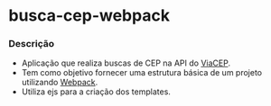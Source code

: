 # busca-cep-webpack

### Descrição
* Aplicação que realiza buscas de CEP na API do [ViaCEP](https://viacep.com.br/).
* Tem como objetivo fornecer uma estrutura básica de um projeto utilizando [Webpack](https://github.com/webpack/webpack).
* Utiliza ejs para a criação dos templates.
